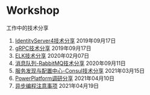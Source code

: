 # Workshop
工作中的技术分享

1. [IdentityServer4技术分享](https://github.com/yrz1994/Workshop/tree/main/IdentityServer4) 2019年09月17日
2. [gRPC技术分享](https://github.com/yrz1994/Workshop/tree/main/gRPC) 2019年09月17日
3. [ELK技术分享](https://github.com/yrz1994/Workshop/tree/main/ELK) 2020年02月07日
4. [消息队列-RabbitMQ技术分享](https://github.com/yrz1994/Workshop/tree/main/RabbitMQ) 2020年09月11日
5. [服务发现与配置中心-Consul技术分享](https://github.com/yrz1994/Workshop/tree/main/Consul) 2021年03月15日
6. [PowerPlatform调研分享](https://github.com/yrz1994/Workshop/tree/main/PowerPlatform) 2021年04月10日
7. [异步编程注意事项](https://github.com/yrz1994/AsynchronousDemo) 2021年04月19日

